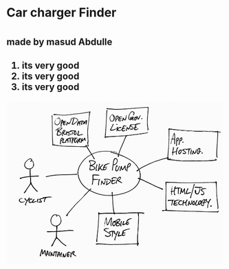 <h1> Car charger Finder <h1>
<h2 > made by masud Abdulle<h2>

1. its very good
2. its very good 
3. its very good 


![context diagram](images/context.png)